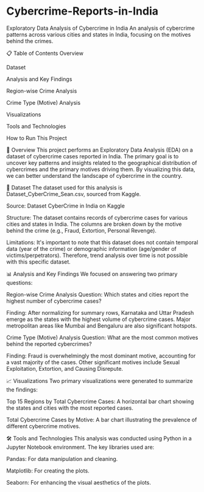 # Cybercrime-Reports-in-India
Exploratory Data Analysis of Cybercrime in India
An analysis of cybercrime patterns across various cities and states in India, focusing on the motives behind the crimes.

📋 Table of Contents
Overview

Dataset

Analysis and Key Findings

Region-wise Crime Analysis

Crime Type (Motive) Analysis

Visualizations

Tools and Technologies

How to Run This Project

📖 Overview
This project performs an Exploratory Data Analysis (EDA) on a dataset of cybercrime cases reported in India. The primary goal is to uncover key patterns and insights related to the geographical distribution of cybercrimes and the primary motives driving them. By visualizing this data, we can better understand the landscape of cybercrime in the country.

💾 Dataset
The dataset used for this analysis is Dataset_CyberCrime_Sean.csv, sourced from Kaggle.

Source: Dataset CyberCrime in India on Kaggle

Structure: The dataset contains records of cybercrime cases for various cities and states in India. The columns are broken down by the motive behind the crime (e.g., Fraud, Extortion, Personal Revenge).

Limitations: It's important to note that this dataset does not contain temporal data (year of the crime) or demographic information (age/gender of victims/perpetrators). Therefore, trend analysis over time is not possible with this specific dataset.

📊 Analysis and Key Findings
We focused on answering two primary questions:

Region-wise Crime Analysis
Question: Which states and cities report the highest number of cybercrime cases?

Finding: After normalizing for summary rows, Karnataka and Uttar Pradesh emerge as the states with the highest volume of cybercrime cases. Major metropolitan areas like Mumbai and Bengaluru are also significant hotspots.

Crime Type (Motive) Analysis
Question: What are the most common motives behind the reported cybercrimes?

Finding: Fraud is overwhelmingly the most dominant motive, accounting for a vast majority of the cases. Other significant motives include Sexual Exploitation, Extortion, and Causing Disrepute.

📈 Visualizations
Two primary visualizations were generated to summarize the findings:

Top 15 Regions by Total Cybercrime Cases: A horizontal bar chart showing the states and cities with the most reported cases.

Total Cybercrime Cases by Motive: A bar chart illustrating the prevalence of different cybercrime motives.

🛠️ Tools and Technologies
This analysis was conducted using Python in a Jupyter Notebook environment. The key libraries used are:

Pandas: For data manipulation and cleaning.

Matplotlib: For creating the plots.

Seaborn: For enhancing the visual aesthetics of the plots.
